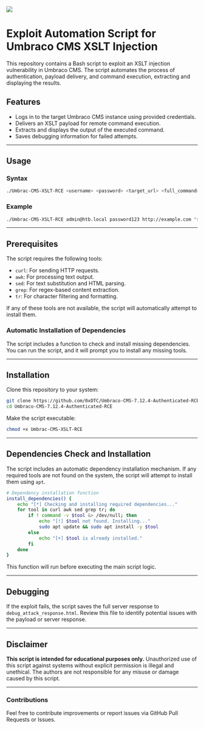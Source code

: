 <a href="https://www.buymeacoffee.com/0xDTC"><img src="https://img.buymeacoffee.com/button-api/?text=Buy me a knowledge&emoji=📖&slug=0xDTC&button_colour=FF5F5F&font_colour=ffffff&font_family=Comic&outline_colour=000000&coffee_colour=FFDD00" /></a>
# Exploit Automation Script for Umbraco CMS XSLT Injection

This repository contains a Bash script to exploit an XSLT injection vulnerability in Umbraco CMS. The script automates the process of authentication, payload delivery, and command execution, extracting and displaying the results.

## Features

- Logs in to the target Umbraco CMS instance using provided credentials.
- Delivers an XSLT payload for remote command execution.
- Extracts and displays the output of the executed command.
- Saves debugging information for failed attempts.

---

## Usage

### Syntax

```bash
./Umbrac-CMS-XSLT-RCE <username> <password> <target_url> <full_command>
```

### Example

```bash
./Umbrac-CMS-XSLT-RCE admin@htb.local password123 http://example.com "systeminfo"
```

---

## Prerequisites

The script requires the following tools:
- `curl`: For sending HTTP requests.
- `awk`: For processing text output.
- `sed`: For text substitution and HTML parsing.
- `grep`: For regex-based content extraction.
- `tr`: For character filtering and formatting.

If any of these tools are not available, the script will automatically attempt to install them.

### Automatic Installation of Dependencies

The script includes a function to check and install missing dependencies. You can run the script, and it will prompt you to install any missing tools.

---

## Installation

Clone this repository to your system:

```bash
git clone https://github.com/0xDTC/Umbraco-CMS-7.12.4-Authenticated-RCE.git
cd Umbraco-CMS-7.12.4-Authenticated-RCE
```

Make the script executable:

```bash
chmod +x Umbrac-CMS-XSLT-RCE
```

---

## Dependencies Check and Installation

The script includes an automatic dependency installation mechanism. If any required tools are not found on the system, the script will attempt to install them using `apt`.

```bash
# Dependency installation function
install_dependencies() {
    echo "[*] Checking and installing required dependencies..."
    for tool in curl awk sed grep tr; do
        if ! command -v $tool &> /dev/null; then
            echo "[!] $tool not found. Installing..."
            sudo apt update && sudo apt install -y $tool
        else
            echo "[+] $tool is already installed."
        fi
    done
}
```

This function will run before executing the main script logic.

---

## Debugging

If the exploit fails, the script saves the full server response to `debug_attack_response.html`. Review this file to identify potential issues with the payload or server response.

---

## Disclaimer

**This script is intended for educational purposes only.** Unauthorized use of this script against systems without explicit permission is illegal and unethical. The authors are not responsible for any misuse or damage caused by this script.

---


### Contributions

Feel free to contribute improvements or report issues via GitHub Pull Requests or Issues.
